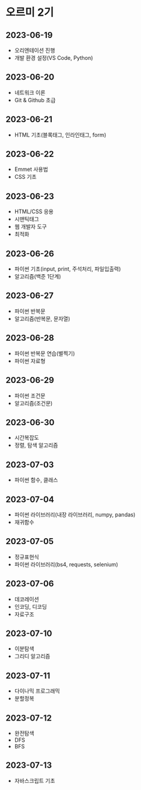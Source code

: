 # 오르미 2기
## 2023-06-19
- 오리엔테이션 진행
- 개발 환경 설정(VS Code, Python)

## 2023-06-20
- 네트워크 이론
- Git & Github 초급

## 2023-06-21
- HTML 기초(블록태그, 인라인태그, form)

## 2023-06-22
- Emmet 사용법
- CSS 기초

## 2023-06-23
- HTML/CSS 응용
- 시맨틱태그
- 웹 개발자 도구
- 최적화

## 2023-06-26
- 파이썬 기초(input, print, 주석처리, 파일입출력)
- 알고리즘(백준 1단계)

## 2023-06-27
- 파이썬 반복문
- 알고리즘(반복문, 문자열)

## 2023-06-28
- 파이썬 반복문 연습(별찍기)
- 파이썬 자료형

## 2023-06-29
- 파이썬 조건문
- 알고리즘(조건문)

## 2023-06-30
- 시간복잡도
- 정렬, 탐색 알고리즘

## 2023-07-03
- 파이썬 함수, 클래스

## 2023-07-04
- 파이썬 라이브러리(내장 라이브러리, numpy, pandas)
- 재귀함수

## 2023-07-05
- 정규표현식
- 파이썬 라이브러리(bs4, requests, selenium)

## 2023-07-06
- 데코레이션
- 인코딩, 디코딩
- 자료구조

## 2023-07-10
- 이분탐색
- 그리디 알고리즘

## 2023-07-11
- 다이나믹 프로그래믹
- 분할정복

## 2023-07-12
- 완전탐색
- DFS
- BFS

## 2023-07-13
- 자바스크립트 기초
